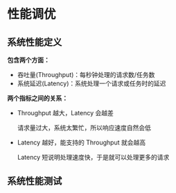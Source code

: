 # 性能调优

## 系统性能定义

**包含两个方面：**

+ 吞吐量(Throughput)：每秒钟处理的请求数/任务数
+ 系统延迟(Latency)：系统处理一个请求或任务时的延迟

**两个指标之间的关系：**

+  Throughput 越大，Latency 会越差

   请求量过大，系统太繁忙，所以响应速度自然会低 

+  Latency 越好，能支持的 Throughput 就会越高

   Latency 短说明处理速度快，于是就可以处理更多的请求 

## 系统性能测试

